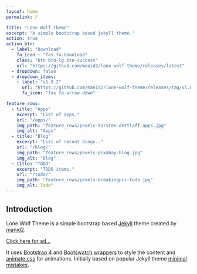 ```yaml
---
layout: home
permalink: /

title: "Lone Wolf Theme"
excerpt: "A simple bootstrap based jekyll theme."
action: true
action_btn:
  - label: "Download"
    fa_icon : "fas fa-download"
    class: "btn btn-lg btn-success"
    url: "https://github.com/manid2/lone-wolf-theme/releases/latest"
  - dropdown: false
  - dropdown_items:
    - label: "v1.0.2"
      url: "https://github.com/manid2/lone-wolf-theme/releases/tag/v1.0.2"
      fa_icon: "fas fa-arrow-down"

feature_rows:
  - title: "Apps"
    excerpt: "List of apps."
    url: "/apps/"
    img_path: "feature_rows/pexels-torsten-dettlaff-apps.jpg"
    img_alt: "Apps"
  - title: "Blog"
    excerpt: "List of recent blogs.."
    url: "/blog/"
    img_path: "feature_rows/pexels-pixabay-blog.jpg"
    img_alt: "Blog"
  - title: "TODO"
    excerpt: "TODO items."
    url: "/todo/"
    img_path: "feature_rows/pexels-breakingpic-todo.jpg"
    img_alt: Todo"
---
```


## Introduction

Lone Wolf Theme is a simple bootstrap based [Jekyll][jekyll] theme created by
[manid2][md2].

[Click here for ad...][adsterra_dl]

It uses [Bootstrap 4][bs4] and [Bootswatch wrappers][bootswatch] to style the
content and [animate.css][ani-css] for animations. Initially based on popular
Jekyll theme [minimal mistakes][min-mis].

<!-- Links in the post -->
[jekyll]: https://jekyllrb.com/
[min-mis]: https://mmistakes.github.io/minimal-mistakes/
[bs4]: https://getbootstrap.com/
[bootswatch]: https://bootswatch.com/
[ani-css]: https://daneden.github.io/animate.css/

[md2]: https://manid2.gitlab.io/

[adsterra_dl]: https://www.highcpmrevenuegate.com/tk17ncqp?key=484c772258d73d54a528cc874518bfaa
